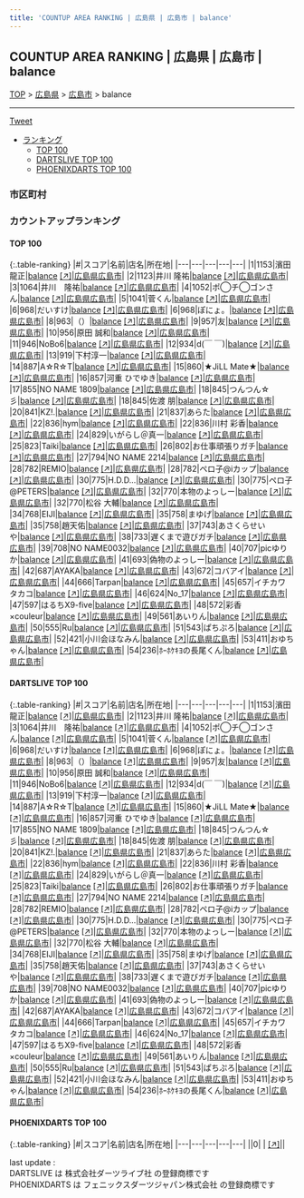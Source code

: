 ```yaml
---
title: 'COUNTUP AREA RANKING | 広島県 | 広島市 | balance'
---
```

## COUNTUP AREA RANKING | 広島県 | 広島市 | balance

[TOP](/darts/rank/) > [広島県](/darts/rank/広島県/) > [広島市](/darts/rank/広島県/広島市/) > balance

___

<a href="https://twitter.com/share?ref_src=twsrc%5Etfw" data-text="COUNTUP AREA RANKING | 広島県広島市balance" class="twitter-share-button" data-hashtags="DARTSLIVE,PHOENIXDARTS,darts,ダーツ" data-show-count="false">Tweet</a>

* [ランキング](#カウントアップランキング)
    * [TOP 100](#top-100)
    * [DARTSLIVE TOP 100](#dartslive-top-100)
    * [PHOENIXDARTS TOP 100](#phoenixdarts-top-100)

### 市区町村

<ul>

</ul>

### カウントアップランキング

#### TOP 100



{:.table-ranking}
|#|スコア|名前|店名|所在地|
|---|---|---|---|---|
|1|1153|<span class="rank-name-dl">濱田　龍正</span>|<a href="/darts/rank/shops/482cb3693d3b69a125d56fb0e5c39bac.html">balance</a> <a href="https://search.dartslive.com/jp/shop/482cb3693d3b69a125d56fb0e5c39bac">[↗]</a>|<a href="/darts/rank/広島県/広島市">広島県広島市</a>|
|2|1123|<span class="rank-name-dl">井川 隆祐</span>|<a href="/darts/rank/shops/482cb3693d3b69a125d56fb0e5c39bac.html">balance</a> <a href="https://search.dartslive.com/jp/shop/482cb3693d3b69a125d56fb0e5c39bac">[↗]</a>|<a href="/darts/rank/広島県/広島市">広島県広島市</a>|
|3|1064|<span class="rank-name-dl">井川　隆祐</span>|<a href="/darts/rank/shops/482cb3693d3b69a125d56fb0e5c39bac.html">balance</a> <a href="https://search.dartslive.com/jp/shop/482cb3693d3b69a125d56fb0e5c39bac">[↗]</a>|<a href="/darts/rank/広島県/広島市">広島県広島市</a>|
|4|1052|<span class="rank-name-dl">ポ◯チ◯ゴンさん</span>|<a href="/darts/rank/shops/482cb3693d3b69a125d56fb0e5c39bac.html">balance</a> <a href="https://search.dartslive.com/jp/shop/482cb3693d3b69a125d56fb0e5c39bac">[↗]</a>|<a href="/darts/rank/広島県/広島市">広島県広島市</a>|
|5|1041|<span class="rank-name-dl">菅くん</span>|<a href="/darts/rank/shops/482cb3693d3b69a125d56fb0e5c39bac.html">balance</a> <a href="https://search.dartslive.com/jp/shop/482cb3693d3b69a125d56fb0e5c39bac">[↗]</a>|<a href="/darts/rank/広島県/広島市">広島県広島市</a>|
|6|968|<span class="rank-name-dl">だいすけ</span>|<a href="/darts/rank/shops/482cb3693d3b69a125d56fb0e5c39bac.html">balance</a> <a href="https://search.dartslive.com/jp/shop/482cb3693d3b69a125d56fb0e5c39bac">[↗]</a>|<a href="/darts/rank/広島県/広島市">広島県広島市</a>|
|6|968|<span class="rank-name-dl">ぽにょ。</span>|<a href="/darts/rank/shops/482cb3693d3b69a125d56fb0e5c39bac.html">balance</a> <a href="https://search.dartslive.com/jp/shop/482cb3693d3b69a125d56fb0e5c39bac">[↗]</a>|<a href="/darts/rank/広島県/広島市">広島県広島市</a>|
|8|963|<span class="rank-name-dl">（）</span>|<a href="/darts/rank/shops/482cb3693d3b69a125d56fb0e5c39bac.html">balance</a> <a href="https://search.dartslive.com/jp/shop/482cb3693d3b69a125d56fb0e5c39bac">[↗]</a>|<a href="/darts/rank/広島県/広島市">広島県広島市</a>|
|9|957|<span class="rank-name-dl">友</span>|<a href="/darts/rank/shops/482cb3693d3b69a125d56fb0e5c39bac.html">balance</a> <a href="https://search.dartslive.com/jp/shop/482cb3693d3b69a125d56fb0e5c39bac">[↗]</a>|<a href="/darts/rank/広島県/広島市">広島県広島市</a>|
|10|956|<span class="rank-name-dl">原田 誠和</span>|<a href="/darts/rank/shops/482cb3693d3b69a125d56fb0e5c39bac.html">balance</a> <a href="https://search.dartslive.com/jp/shop/482cb3693d3b69a125d56fb0e5c39bac">[↗]</a>|<a href="/darts/rank/広島県/広島市">広島県広島市</a>|
|11|946|<span class="rank-name-dl">NoBo6</span>|<a href="/darts/rank/shops/482cb3693d3b69a125d56fb0e5c39bac.html">balance</a> <a href="https://search.dartslive.com/jp/shop/482cb3693d3b69a125d56fb0e5c39bac">[↗]</a>|<a href="/darts/rank/広島県/広島市">広島県広島市</a>|
|12|934|<span class="rank-name-dl">d(￣ ￣)</span>|<a href="/darts/rank/shops/482cb3693d3b69a125d56fb0e5c39bac.html">balance</a> <a href="https://search.dartslive.com/jp/shop/482cb3693d3b69a125d56fb0e5c39bac">[↗]</a>|<a href="/darts/rank/広島県/広島市">広島県広島市</a>|
|13|919|<span class="rank-name-dl">下村淳一</span>|<a href="/darts/rank/shops/482cb3693d3b69a125d56fb0e5c39bac.html">balance</a> <a href="https://search.dartslive.com/jp/shop/482cb3693d3b69a125d56fb0e5c39bac">[↗]</a>|<a href="/darts/rank/広島県/広島市">広島県広島市</a>|
|14|887|<span class="rank-name-dl">A☆R☆T</span>|<a href="/darts/rank/shops/482cb3693d3b69a125d56fb0e5c39bac.html">balance</a> <a href="https://search.dartslive.com/jp/shop/482cb3693d3b69a125d56fb0e5c39bac">[↗]</a>|<a href="/darts/rank/広島県/広島市">広島県広島市</a>|
|15|860|<span class="rank-name-dl">★JiLL Mate★</span>|<a href="/darts/rank/shops/482cb3693d3b69a125d56fb0e5c39bac.html">balance</a> <a href="https://search.dartslive.com/jp/shop/482cb3693d3b69a125d56fb0e5c39bac">[↗]</a>|<a href="/darts/rank/広島県/広島市">広島県広島市</a>|
|16|857|<span class="rank-name-dl">河重 ひでゆき</span>|<a href="/darts/rank/shops/482cb3693d3b69a125d56fb0e5c39bac.html">balance</a> <a href="https://search.dartslive.com/jp/shop/482cb3693d3b69a125d56fb0e5c39bac">[↗]</a>|<a href="/darts/rank/広島県/広島市">広島県広島市</a>|
|17|855|<span class="rank-name-dl">NO NAME 1809</span>|<a href="/darts/rank/shops/482cb3693d3b69a125d56fb0e5c39bac.html">balance</a> <a href="https://search.dartslive.com/jp/shop/482cb3693d3b69a125d56fb0e5c39bac">[↗]</a>|<a href="/darts/rank/広島県/広島市">広島県広島市</a>|
|18|845|<span class="rank-name-dl">つんつん☆彡</span>|<a href="/darts/rank/shops/482cb3693d3b69a125d56fb0e5c39bac.html">balance</a> <a href="https://search.dartslive.com/jp/shop/482cb3693d3b69a125d56fb0e5c39bac">[↗]</a>|<a href="/darts/rank/広島県/広島市">広島県広島市</a>|
|18|845|<span class="rank-name-dl">佐渡 朋</span>|<a href="/darts/rank/shops/482cb3693d3b69a125d56fb0e5c39bac.html">balance</a> <a href="https://search.dartslive.com/jp/shop/482cb3693d3b69a125d56fb0e5c39bac">[↗]</a>|<a href="/darts/rank/広島県/広島市">広島県広島市</a>|
|20|841|<span class="rank-name-dl">KZ!.</span>|<a href="/darts/rank/shops/482cb3693d3b69a125d56fb0e5c39bac.html">balance</a> <a href="https://search.dartslive.com/jp/shop/482cb3693d3b69a125d56fb0e5c39bac">[↗]</a>|<a href="/darts/rank/広島県/広島市">広島県広島市</a>|
|21|837|<span class="rank-name-dl">あらた</span>|<a href="/darts/rank/shops/482cb3693d3b69a125d56fb0e5c39bac.html">balance</a> <a href="https://search.dartslive.com/jp/shop/482cb3693d3b69a125d56fb0e5c39bac">[↗]</a>|<a href="/darts/rank/広島県/広島市">広島県広島市</a>|
|22|836|<span class="rank-name-dl">hym</span>|<a href="/darts/rank/shops/482cb3693d3b69a125d56fb0e5c39bac.html">balance</a> <a href="https://search.dartslive.com/jp/shop/482cb3693d3b69a125d56fb0e5c39bac">[↗]</a>|<a href="/darts/rank/広島県/広島市">広島県広島市</a>|
|22|836|<span class="rank-name-dl">川村 彩香</span>|<a href="/darts/rank/shops/482cb3693d3b69a125d56fb0e5c39bac.html">balance</a> <a href="https://search.dartslive.com/jp/shop/482cb3693d3b69a125d56fb0e5c39bac">[↗]</a>|<a href="/darts/rank/広島県/広島市">広島県広島市</a>|
|24|829|<span class="rank-name-dl">いがらし＠真一</span>|<a href="/darts/rank/shops/482cb3693d3b69a125d56fb0e5c39bac.html">balance</a> <a href="https://search.dartslive.com/jp/shop/482cb3693d3b69a125d56fb0e5c39bac">[↗]</a>|<a href="/darts/rank/広島県/広島市">広島県広島市</a>|
|25|823|<span class="rank-name-dl">Taiki</span>|<a href="/darts/rank/shops/482cb3693d3b69a125d56fb0e5c39bac.html">balance</a> <a href="https://search.dartslive.com/jp/shop/482cb3693d3b69a125d56fb0e5c39bac">[↗]</a>|<a href="/darts/rank/広島県/広島市">広島県広島市</a>|
|26|802|<span class="rank-name-dl">お仕事頑張りガチ</span>|<a href="/darts/rank/shops/482cb3693d3b69a125d56fb0e5c39bac.html">balance</a> <a href="https://search.dartslive.com/jp/shop/482cb3693d3b69a125d56fb0e5c39bac">[↗]</a>|<a href="/darts/rank/広島県/広島市">広島県広島市</a>|
|27|794|<span class="rank-name-dl">NO NAME 2214</span>|<a href="/darts/rank/shops/482cb3693d3b69a125d56fb0e5c39bac.html">balance</a> <a href="https://search.dartslive.com/jp/shop/482cb3693d3b69a125d56fb0e5c39bac">[↗]</a>|<a href="/darts/rank/広島県/広島市">広島県広島市</a>|
|28|782|<span class="rank-name-dl">REMIO</span>|<a href="/darts/rank/shops/482cb3693d3b69a125d56fb0e5c39bac.html">balance</a> <a href="https://search.dartslive.com/jp/shop/482cb3693d3b69a125d56fb0e5c39bac">[↗]</a>|<a href="/darts/rank/広島県/広島市">広島県広島市</a>|
|28|782|<span class="rank-name-dl">ペロ子@iカップ</span>|<a href="/darts/rank/shops/482cb3693d3b69a125d56fb0e5c39bac.html">balance</a> <a href="https://search.dartslive.com/jp/shop/482cb3693d3b69a125d56fb0e5c39bac">[↗]</a>|<a href="/darts/rank/広島県/広島市">広島県広島市</a>|
|30|775|<span class="rank-name-dl">H.D.D...</span>|<a href="/darts/rank/shops/482cb3693d3b69a125d56fb0e5c39bac.html">balance</a> <a href="https://search.dartslive.com/jp/shop/482cb3693d3b69a125d56fb0e5c39bac">[↗]</a>|<a href="/darts/rank/広島県/広島市">広島県広島市</a>|
|30|775|<span class="rank-name-dl">ペロ子@PETERS</span>|<a href="/darts/rank/shops/482cb3693d3b69a125d56fb0e5c39bac.html">balance</a> <a href="https://search.dartslive.com/jp/shop/482cb3693d3b69a125d56fb0e5c39bac">[↗]</a>|<a href="/darts/rank/広島県/広島市">広島県広島市</a>|
|32|770|<span class="rank-name-dl">本物のよっしー</span>|<a href="/darts/rank/shops/482cb3693d3b69a125d56fb0e5c39bac.html">balance</a> <a href="https://search.dartslive.com/jp/shop/482cb3693d3b69a125d56fb0e5c39bac">[↗]</a>|<a href="/darts/rank/広島県/広島市">広島県広島市</a>|
|32|770|<span class="rank-name-dl">松谷 大輔</span>|<a href="/darts/rank/shops/482cb3693d3b69a125d56fb0e5c39bac.html">balance</a> <a href="https://search.dartslive.com/jp/shop/482cb3693d3b69a125d56fb0e5c39bac">[↗]</a>|<a href="/darts/rank/広島県/広島市">広島県広島市</a>|
|34|768|<span class="rank-name-dl">EIJI</span>|<a href="/darts/rank/shops/482cb3693d3b69a125d56fb0e5c39bac.html">balance</a> <a href="https://search.dartslive.com/jp/shop/482cb3693d3b69a125d56fb0e5c39bac">[↗]</a>|<a href="/darts/rank/広島県/広島市">広島県広島市</a>|
|35|758|<span class="rank-name-dl">まゆげ</span>|<a href="/darts/rank/shops/482cb3693d3b69a125d56fb0e5c39bac.html">balance</a> <a href="https://search.dartslive.com/jp/shop/482cb3693d3b69a125d56fb0e5c39bac">[↗]</a>|<a href="/darts/rank/広島県/広島市">広島県広島市</a>|
|35|758|<span class="rank-name-dl">趙天佑</span>|<a href="/darts/rank/shops/482cb3693d3b69a125d56fb0e5c39bac.html">balance</a> <a href="https://search.dartslive.com/jp/shop/482cb3693d3b69a125d56fb0e5c39bac">[↗]</a>|<a href="/darts/rank/広島県/広島市">広島県広島市</a>|
|37|743|<span class="rank-name-dl">あさくらせいや</span>|<a href="/darts/rank/shops/482cb3693d3b69a125d56fb0e5c39bac.html">balance</a> <a href="https://search.dartslive.com/jp/shop/482cb3693d3b69a125d56fb0e5c39bac">[↗]</a>|<a href="/darts/rank/広島県/広島市">広島県広島市</a>|
|38|733|<span class="rank-name-dl">遅くまで遊びガチ</span>|<a href="/darts/rank/shops/482cb3693d3b69a125d56fb0e5c39bac.html">balance</a> <a href="https://search.dartslive.com/jp/shop/482cb3693d3b69a125d56fb0e5c39bac">[↗]</a>|<a href="/darts/rank/広島県/広島市">広島県広島市</a>|
|39|708|<span class="rank-name-dl">NO NAME0032</span>|<a href="/darts/rank/shops/482cb3693d3b69a125d56fb0e5c39bac.html">balance</a> <a href="https://search.dartslive.com/jp/shop/482cb3693d3b69a125d56fb0e5c39bac">[↗]</a>|<a href="/darts/rank/広島県/広島市">広島県広島市</a>|
|40|707|<span class="rank-name-dl">picゆりか</span>|<a href="/darts/rank/shops/482cb3693d3b69a125d56fb0e5c39bac.html">balance</a> <a href="https://search.dartslive.com/jp/shop/482cb3693d3b69a125d56fb0e5c39bac">[↗]</a>|<a href="/darts/rank/広島県/広島市">広島県広島市</a>|
|41|693|<span class="rank-name-dl">偽物のよっしー</span>|<a href="/darts/rank/shops/482cb3693d3b69a125d56fb0e5c39bac.html">balance</a> <a href="https://search.dartslive.com/jp/shop/482cb3693d3b69a125d56fb0e5c39bac">[↗]</a>|<a href="/darts/rank/広島県/広島市">広島県広島市</a>|
|42|687|<span class="rank-name-dl">AYAKA</span>|<a href="/darts/rank/shops/482cb3693d3b69a125d56fb0e5c39bac.html">balance</a> <a href="https://search.dartslive.com/jp/shop/482cb3693d3b69a125d56fb0e5c39bac">[↗]</a>|<a href="/darts/rank/広島県/広島市">広島県広島市</a>|
|43|672|<span class="rank-name-dl">コバアイ</span>|<a href="/darts/rank/shops/482cb3693d3b69a125d56fb0e5c39bac.html">balance</a> <a href="https://search.dartslive.com/jp/shop/482cb3693d3b69a125d56fb0e5c39bac">[↗]</a>|<a href="/darts/rank/広島県/広島市">広島県広島市</a>|
|44|666|<span class="rank-name-dl">Tarpan</span>|<a href="/darts/rank/shops/482cb3693d3b69a125d56fb0e5c39bac.html">balance</a> <a href="https://search.dartslive.com/jp/shop/482cb3693d3b69a125d56fb0e5c39bac">[↗]</a>|<a href="/darts/rank/広島県/広島市">広島県広島市</a>|
|45|657|<span class="rank-name-dl">イチカワ　タカコ</span>|<a href="/darts/rank/shops/482cb3693d3b69a125d56fb0e5c39bac.html">balance</a> <a href="https://search.dartslive.com/jp/shop/482cb3693d3b69a125d56fb0e5c39bac">[↗]</a>|<a href="/darts/rank/広島県/広島市">広島県広島市</a>|
|46|624|<span class="rank-name-dl">No_17</span>|<a href="/darts/rank/shops/482cb3693d3b69a125d56fb0e5c39bac.html">balance</a> <a href="https://search.dartslive.com/jp/shop/482cb3693d3b69a125d56fb0e5c39bac">[↗]</a>|<a href="/darts/rank/広島県/広島市">広島県広島市</a>|
|47|597|<span class="rank-name-dl">はるちX9-five</span>|<a href="/darts/rank/shops/482cb3693d3b69a125d56fb0e5c39bac.html">balance</a> <a href="https://search.dartslive.com/jp/shop/482cb3693d3b69a125d56fb0e5c39bac">[↗]</a>|<a href="/darts/rank/広島県/広島市">広島県広島市</a>|
|48|572|<span class="rank-name-dl">彩香×couleur</span>|<a href="/darts/rank/shops/482cb3693d3b69a125d56fb0e5c39bac.html">balance</a> <a href="https://search.dartslive.com/jp/shop/482cb3693d3b69a125d56fb0e5c39bac">[↗]</a>|<a href="/darts/rank/広島県/広島市">広島県広島市</a>|
|49|561|<span class="rank-name-dl">あいりん</span>|<a href="/darts/rank/shops/482cb3693d3b69a125d56fb0e5c39bac.html">balance</a> <a href="https://search.dartslive.com/jp/shop/482cb3693d3b69a125d56fb0e5c39bac">[↗]</a>|<a href="/darts/rank/広島県/広島市">広島県広島市</a>|
|50|555|<span class="rank-name-dl">Ru</span>|<a href="/darts/rank/shops/482cb3693d3b69a125d56fb0e5c39bac.html">balance</a> <a href="https://search.dartslive.com/jp/shop/482cb3693d3b69a125d56fb0e5c39bac">[↗]</a>|<a href="/darts/rank/広島県/広島市">広島県広島市</a>|
|51|543|<span class="rank-name-dl">ぱちぷろ</span>|<a href="/darts/rank/shops/482cb3693d3b69a125d56fb0e5c39bac.html">balance</a> <a href="https://search.dartslive.com/jp/shop/482cb3693d3b69a125d56fb0e5c39bac">[↗]</a>|<a href="/darts/rank/広島県/広島市">広島県広島市</a>|
|52|421|<span class="rank-name-dl">小川会ほなみん</span>|<a href="/darts/rank/shops/482cb3693d3b69a125d56fb0e5c39bac.html">balance</a> <a href="https://search.dartslive.com/jp/shop/482cb3693d3b69a125d56fb0e5c39bac">[↗]</a>|<a href="/darts/rank/広島県/広島市">広島県広島市</a>|
|53|411|<span class="rank-name-dl">おゆちゃん</span>|<a href="/darts/rank/shops/482cb3693d3b69a125d56fb0e5c39bac.html">balance</a> <a href="https://search.dartslive.com/jp/shop/482cb3693d3b69a125d56fb0e5c39bac">[↗]</a>|<a href="/darts/rank/広島県/広島市">広島県広島市</a>|
|54|236|<span class="rank-name-dl">ﾎｰﾎｹｷﾖの長尾くん</span>|<a href="/darts/rank/shops/482cb3693d3b69a125d56fb0e5c39bac.html">balance</a> <a href="https://search.dartslive.com/jp/shop/482cb3693d3b69a125d56fb0e5c39bac">[↗]</a>|<a href="/darts/rank/広島県/広島市">広島県広島市</a>|


#### DARTSLIVE TOP 100



{:.table-ranking}
|#|スコア|名前|店名|所在地|
|---|---|---|---|---|
|1|1153|<span class="rank-name-dl">濱田　龍正</span>|<a href="/darts/rank/shops/482cb3693d3b69a125d56fb0e5c39bac.html">balance</a> <a href="https://search.dartslive.com/jp/shop/482cb3693d3b69a125d56fb0e5c39bac">[↗]</a>|<a href="/darts/rank/広島県/広島市">広島県広島市</a>|
|2|1123|<span class="rank-name-dl">井川 隆祐</span>|<a href="/darts/rank/shops/482cb3693d3b69a125d56fb0e5c39bac.html">balance</a> <a href="https://search.dartslive.com/jp/shop/482cb3693d3b69a125d56fb0e5c39bac">[↗]</a>|<a href="/darts/rank/広島県/広島市">広島県広島市</a>|
|3|1064|<span class="rank-name-dl">井川　隆祐</span>|<a href="/darts/rank/shops/482cb3693d3b69a125d56fb0e5c39bac.html">balance</a> <a href="https://search.dartslive.com/jp/shop/482cb3693d3b69a125d56fb0e5c39bac">[↗]</a>|<a href="/darts/rank/広島県/広島市">広島県広島市</a>|
|4|1052|<span class="rank-name-dl">ポ◯チ◯ゴンさん</span>|<a href="/darts/rank/shops/482cb3693d3b69a125d56fb0e5c39bac.html">balance</a> <a href="https://search.dartslive.com/jp/shop/482cb3693d3b69a125d56fb0e5c39bac">[↗]</a>|<a href="/darts/rank/広島県/広島市">広島県広島市</a>|
|5|1041|<span class="rank-name-dl">菅くん</span>|<a href="/darts/rank/shops/482cb3693d3b69a125d56fb0e5c39bac.html">balance</a> <a href="https://search.dartslive.com/jp/shop/482cb3693d3b69a125d56fb0e5c39bac">[↗]</a>|<a href="/darts/rank/広島県/広島市">広島県広島市</a>|
|6|968|<span class="rank-name-dl">だいすけ</span>|<a href="/darts/rank/shops/482cb3693d3b69a125d56fb0e5c39bac.html">balance</a> <a href="https://search.dartslive.com/jp/shop/482cb3693d3b69a125d56fb0e5c39bac">[↗]</a>|<a href="/darts/rank/広島県/広島市">広島県広島市</a>|
|6|968|<span class="rank-name-dl">ぽにょ。</span>|<a href="/darts/rank/shops/482cb3693d3b69a125d56fb0e5c39bac.html">balance</a> <a href="https://search.dartslive.com/jp/shop/482cb3693d3b69a125d56fb0e5c39bac">[↗]</a>|<a href="/darts/rank/広島県/広島市">広島県広島市</a>|
|8|963|<span class="rank-name-dl">（）</span>|<a href="/darts/rank/shops/482cb3693d3b69a125d56fb0e5c39bac.html">balance</a> <a href="https://search.dartslive.com/jp/shop/482cb3693d3b69a125d56fb0e5c39bac">[↗]</a>|<a href="/darts/rank/広島県/広島市">広島県広島市</a>|
|9|957|<span class="rank-name-dl">友</span>|<a href="/darts/rank/shops/482cb3693d3b69a125d56fb0e5c39bac.html">balance</a> <a href="https://search.dartslive.com/jp/shop/482cb3693d3b69a125d56fb0e5c39bac">[↗]</a>|<a href="/darts/rank/広島県/広島市">広島県広島市</a>|
|10|956|<span class="rank-name-dl">原田 誠和</span>|<a href="/darts/rank/shops/482cb3693d3b69a125d56fb0e5c39bac.html">balance</a> <a href="https://search.dartslive.com/jp/shop/482cb3693d3b69a125d56fb0e5c39bac">[↗]</a>|<a href="/darts/rank/広島県/広島市">広島県広島市</a>|
|11|946|<span class="rank-name-dl">NoBo6</span>|<a href="/darts/rank/shops/482cb3693d3b69a125d56fb0e5c39bac.html">balance</a> <a href="https://search.dartslive.com/jp/shop/482cb3693d3b69a125d56fb0e5c39bac">[↗]</a>|<a href="/darts/rank/広島県/広島市">広島県広島市</a>|
|12|934|<span class="rank-name-dl">d(￣ ￣)</span>|<a href="/darts/rank/shops/482cb3693d3b69a125d56fb0e5c39bac.html">balance</a> <a href="https://search.dartslive.com/jp/shop/482cb3693d3b69a125d56fb0e5c39bac">[↗]</a>|<a href="/darts/rank/広島県/広島市">広島県広島市</a>|
|13|919|<span class="rank-name-dl">下村淳一</span>|<a href="/darts/rank/shops/482cb3693d3b69a125d56fb0e5c39bac.html">balance</a> <a href="https://search.dartslive.com/jp/shop/482cb3693d3b69a125d56fb0e5c39bac">[↗]</a>|<a href="/darts/rank/広島県/広島市">広島県広島市</a>|
|14|887|<span class="rank-name-dl">A☆R☆T</span>|<a href="/darts/rank/shops/482cb3693d3b69a125d56fb0e5c39bac.html">balance</a> <a href="https://search.dartslive.com/jp/shop/482cb3693d3b69a125d56fb0e5c39bac">[↗]</a>|<a href="/darts/rank/広島県/広島市">広島県広島市</a>|
|15|860|<span class="rank-name-dl">★JiLL Mate★</span>|<a href="/darts/rank/shops/482cb3693d3b69a125d56fb0e5c39bac.html">balance</a> <a href="https://search.dartslive.com/jp/shop/482cb3693d3b69a125d56fb0e5c39bac">[↗]</a>|<a href="/darts/rank/広島県/広島市">広島県広島市</a>|
|16|857|<span class="rank-name-dl">河重 ひでゆき</span>|<a href="/darts/rank/shops/482cb3693d3b69a125d56fb0e5c39bac.html">balance</a> <a href="https://search.dartslive.com/jp/shop/482cb3693d3b69a125d56fb0e5c39bac">[↗]</a>|<a href="/darts/rank/広島県/広島市">広島県広島市</a>|
|17|855|<span class="rank-name-dl">NO NAME 1809</span>|<a href="/darts/rank/shops/482cb3693d3b69a125d56fb0e5c39bac.html">balance</a> <a href="https://search.dartslive.com/jp/shop/482cb3693d3b69a125d56fb0e5c39bac">[↗]</a>|<a href="/darts/rank/広島県/広島市">広島県広島市</a>|
|18|845|<span class="rank-name-dl">つんつん☆彡</span>|<a href="/darts/rank/shops/482cb3693d3b69a125d56fb0e5c39bac.html">balance</a> <a href="https://search.dartslive.com/jp/shop/482cb3693d3b69a125d56fb0e5c39bac">[↗]</a>|<a href="/darts/rank/広島県/広島市">広島県広島市</a>|
|18|845|<span class="rank-name-dl">佐渡 朋</span>|<a href="/darts/rank/shops/482cb3693d3b69a125d56fb0e5c39bac.html">balance</a> <a href="https://search.dartslive.com/jp/shop/482cb3693d3b69a125d56fb0e5c39bac">[↗]</a>|<a href="/darts/rank/広島県/広島市">広島県広島市</a>|
|20|841|<span class="rank-name-dl">KZ!.</span>|<a href="/darts/rank/shops/482cb3693d3b69a125d56fb0e5c39bac.html">balance</a> <a href="https://search.dartslive.com/jp/shop/482cb3693d3b69a125d56fb0e5c39bac">[↗]</a>|<a href="/darts/rank/広島県/広島市">広島県広島市</a>|
|21|837|<span class="rank-name-dl">あらた</span>|<a href="/darts/rank/shops/482cb3693d3b69a125d56fb0e5c39bac.html">balance</a> <a href="https://search.dartslive.com/jp/shop/482cb3693d3b69a125d56fb0e5c39bac">[↗]</a>|<a href="/darts/rank/広島県/広島市">広島県広島市</a>|
|22|836|<span class="rank-name-dl">hym</span>|<a href="/darts/rank/shops/482cb3693d3b69a125d56fb0e5c39bac.html">balance</a> <a href="https://search.dartslive.com/jp/shop/482cb3693d3b69a125d56fb0e5c39bac">[↗]</a>|<a href="/darts/rank/広島県/広島市">広島県広島市</a>|
|22|836|<span class="rank-name-dl">川村 彩香</span>|<a href="/darts/rank/shops/482cb3693d3b69a125d56fb0e5c39bac.html">balance</a> <a href="https://search.dartslive.com/jp/shop/482cb3693d3b69a125d56fb0e5c39bac">[↗]</a>|<a href="/darts/rank/広島県/広島市">広島県広島市</a>|
|24|829|<span class="rank-name-dl">いがらし＠真一</span>|<a href="/darts/rank/shops/482cb3693d3b69a125d56fb0e5c39bac.html">balance</a> <a href="https://search.dartslive.com/jp/shop/482cb3693d3b69a125d56fb0e5c39bac">[↗]</a>|<a href="/darts/rank/広島県/広島市">広島県広島市</a>|
|25|823|<span class="rank-name-dl">Taiki</span>|<a href="/darts/rank/shops/482cb3693d3b69a125d56fb0e5c39bac.html">balance</a> <a href="https://search.dartslive.com/jp/shop/482cb3693d3b69a125d56fb0e5c39bac">[↗]</a>|<a href="/darts/rank/広島県/広島市">広島県広島市</a>|
|26|802|<span class="rank-name-dl">お仕事頑張りガチ</span>|<a href="/darts/rank/shops/482cb3693d3b69a125d56fb0e5c39bac.html">balance</a> <a href="https://search.dartslive.com/jp/shop/482cb3693d3b69a125d56fb0e5c39bac">[↗]</a>|<a href="/darts/rank/広島県/広島市">広島県広島市</a>|
|27|794|<span class="rank-name-dl">NO NAME 2214</span>|<a href="/darts/rank/shops/482cb3693d3b69a125d56fb0e5c39bac.html">balance</a> <a href="https://search.dartslive.com/jp/shop/482cb3693d3b69a125d56fb0e5c39bac">[↗]</a>|<a href="/darts/rank/広島県/広島市">広島県広島市</a>|
|28|782|<span class="rank-name-dl">REMIO</span>|<a href="/darts/rank/shops/482cb3693d3b69a125d56fb0e5c39bac.html">balance</a> <a href="https://search.dartslive.com/jp/shop/482cb3693d3b69a125d56fb0e5c39bac">[↗]</a>|<a href="/darts/rank/広島県/広島市">広島県広島市</a>|
|28|782|<span class="rank-name-dl">ペロ子@iカップ</span>|<a href="/darts/rank/shops/482cb3693d3b69a125d56fb0e5c39bac.html">balance</a> <a href="https://search.dartslive.com/jp/shop/482cb3693d3b69a125d56fb0e5c39bac">[↗]</a>|<a href="/darts/rank/広島県/広島市">広島県広島市</a>|
|30|775|<span class="rank-name-dl">H.D.D...</span>|<a href="/darts/rank/shops/482cb3693d3b69a125d56fb0e5c39bac.html">balance</a> <a href="https://search.dartslive.com/jp/shop/482cb3693d3b69a125d56fb0e5c39bac">[↗]</a>|<a href="/darts/rank/広島県/広島市">広島県広島市</a>|
|30|775|<span class="rank-name-dl">ペロ子@PETERS</span>|<a href="/darts/rank/shops/482cb3693d3b69a125d56fb0e5c39bac.html">balance</a> <a href="https://search.dartslive.com/jp/shop/482cb3693d3b69a125d56fb0e5c39bac">[↗]</a>|<a href="/darts/rank/広島県/広島市">広島県広島市</a>|
|32|770|<span class="rank-name-dl">本物のよっしー</span>|<a href="/darts/rank/shops/482cb3693d3b69a125d56fb0e5c39bac.html">balance</a> <a href="https://search.dartslive.com/jp/shop/482cb3693d3b69a125d56fb0e5c39bac">[↗]</a>|<a href="/darts/rank/広島県/広島市">広島県広島市</a>|
|32|770|<span class="rank-name-dl">松谷 大輔</span>|<a href="/darts/rank/shops/482cb3693d3b69a125d56fb0e5c39bac.html">balance</a> <a href="https://search.dartslive.com/jp/shop/482cb3693d3b69a125d56fb0e5c39bac">[↗]</a>|<a href="/darts/rank/広島県/広島市">広島県広島市</a>|
|34|768|<span class="rank-name-dl">EIJI</span>|<a href="/darts/rank/shops/482cb3693d3b69a125d56fb0e5c39bac.html">balance</a> <a href="https://search.dartslive.com/jp/shop/482cb3693d3b69a125d56fb0e5c39bac">[↗]</a>|<a href="/darts/rank/広島県/広島市">広島県広島市</a>|
|35|758|<span class="rank-name-dl">まゆげ</span>|<a href="/darts/rank/shops/482cb3693d3b69a125d56fb0e5c39bac.html">balance</a> <a href="https://search.dartslive.com/jp/shop/482cb3693d3b69a125d56fb0e5c39bac">[↗]</a>|<a href="/darts/rank/広島県/広島市">広島県広島市</a>|
|35|758|<span class="rank-name-dl">趙天佑</span>|<a href="/darts/rank/shops/482cb3693d3b69a125d56fb0e5c39bac.html">balance</a> <a href="https://search.dartslive.com/jp/shop/482cb3693d3b69a125d56fb0e5c39bac">[↗]</a>|<a href="/darts/rank/広島県/広島市">広島県広島市</a>|
|37|743|<span class="rank-name-dl">あさくらせいや</span>|<a href="/darts/rank/shops/482cb3693d3b69a125d56fb0e5c39bac.html">balance</a> <a href="https://search.dartslive.com/jp/shop/482cb3693d3b69a125d56fb0e5c39bac">[↗]</a>|<a href="/darts/rank/広島県/広島市">広島県広島市</a>|
|38|733|<span class="rank-name-dl">遅くまで遊びガチ</span>|<a href="/darts/rank/shops/482cb3693d3b69a125d56fb0e5c39bac.html">balance</a> <a href="https://search.dartslive.com/jp/shop/482cb3693d3b69a125d56fb0e5c39bac">[↗]</a>|<a href="/darts/rank/広島県/広島市">広島県広島市</a>|
|39|708|<span class="rank-name-dl">NO NAME0032</span>|<a href="/darts/rank/shops/482cb3693d3b69a125d56fb0e5c39bac.html">balance</a> <a href="https://search.dartslive.com/jp/shop/482cb3693d3b69a125d56fb0e5c39bac">[↗]</a>|<a href="/darts/rank/広島県/広島市">広島県広島市</a>|
|40|707|<span class="rank-name-dl">picゆりか</span>|<a href="/darts/rank/shops/482cb3693d3b69a125d56fb0e5c39bac.html">balance</a> <a href="https://search.dartslive.com/jp/shop/482cb3693d3b69a125d56fb0e5c39bac">[↗]</a>|<a href="/darts/rank/広島県/広島市">広島県広島市</a>|
|41|693|<span class="rank-name-dl">偽物のよっしー</span>|<a href="/darts/rank/shops/482cb3693d3b69a125d56fb0e5c39bac.html">balance</a> <a href="https://search.dartslive.com/jp/shop/482cb3693d3b69a125d56fb0e5c39bac">[↗]</a>|<a href="/darts/rank/広島県/広島市">広島県広島市</a>|
|42|687|<span class="rank-name-dl">AYAKA</span>|<a href="/darts/rank/shops/482cb3693d3b69a125d56fb0e5c39bac.html">balance</a> <a href="https://search.dartslive.com/jp/shop/482cb3693d3b69a125d56fb0e5c39bac">[↗]</a>|<a href="/darts/rank/広島県/広島市">広島県広島市</a>|
|43|672|<span class="rank-name-dl">コバアイ</span>|<a href="/darts/rank/shops/482cb3693d3b69a125d56fb0e5c39bac.html">balance</a> <a href="https://search.dartslive.com/jp/shop/482cb3693d3b69a125d56fb0e5c39bac">[↗]</a>|<a href="/darts/rank/広島県/広島市">広島県広島市</a>|
|44|666|<span class="rank-name-dl">Tarpan</span>|<a href="/darts/rank/shops/482cb3693d3b69a125d56fb0e5c39bac.html">balance</a> <a href="https://search.dartslive.com/jp/shop/482cb3693d3b69a125d56fb0e5c39bac">[↗]</a>|<a href="/darts/rank/広島県/広島市">広島県広島市</a>|
|45|657|<span class="rank-name-dl">イチカワ　タカコ</span>|<a href="/darts/rank/shops/482cb3693d3b69a125d56fb0e5c39bac.html">balance</a> <a href="https://search.dartslive.com/jp/shop/482cb3693d3b69a125d56fb0e5c39bac">[↗]</a>|<a href="/darts/rank/広島県/広島市">広島県広島市</a>|
|46|624|<span class="rank-name-dl">No_17</span>|<a href="/darts/rank/shops/482cb3693d3b69a125d56fb0e5c39bac.html">balance</a> <a href="https://search.dartslive.com/jp/shop/482cb3693d3b69a125d56fb0e5c39bac">[↗]</a>|<a href="/darts/rank/広島県/広島市">広島県広島市</a>|
|47|597|<span class="rank-name-dl">はるちX9-five</span>|<a href="/darts/rank/shops/482cb3693d3b69a125d56fb0e5c39bac.html">balance</a> <a href="https://search.dartslive.com/jp/shop/482cb3693d3b69a125d56fb0e5c39bac">[↗]</a>|<a href="/darts/rank/広島県/広島市">広島県広島市</a>|
|48|572|<span class="rank-name-dl">彩香×couleur</span>|<a href="/darts/rank/shops/482cb3693d3b69a125d56fb0e5c39bac.html">balance</a> <a href="https://search.dartslive.com/jp/shop/482cb3693d3b69a125d56fb0e5c39bac">[↗]</a>|<a href="/darts/rank/広島県/広島市">広島県広島市</a>|
|49|561|<span class="rank-name-dl">あいりん</span>|<a href="/darts/rank/shops/482cb3693d3b69a125d56fb0e5c39bac.html">balance</a> <a href="https://search.dartslive.com/jp/shop/482cb3693d3b69a125d56fb0e5c39bac">[↗]</a>|<a href="/darts/rank/広島県/広島市">広島県広島市</a>|
|50|555|<span class="rank-name-dl">Ru</span>|<a href="/darts/rank/shops/482cb3693d3b69a125d56fb0e5c39bac.html">balance</a> <a href="https://search.dartslive.com/jp/shop/482cb3693d3b69a125d56fb0e5c39bac">[↗]</a>|<a href="/darts/rank/広島県/広島市">広島県広島市</a>|
|51|543|<span class="rank-name-dl">ぱちぷろ</span>|<a href="/darts/rank/shops/482cb3693d3b69a125d56fb0e5c39bac.html">balance</a> <a href="https://search.dartslive.com/jp/shop/482cb3693d3b69a125d56fb0e5c39bac">[↗]</a>|<a href="/darts/rank/広島県/広島市">広島県広島市</a>|
|52|421|<span class="rank-name-dl">小川会ほなみん</span>|<a href="/darts/rank/shops/482cb3693d3b69a125d56fb0e5c39bac.html">balance</a> <a href="https://search.dartslive.com/jp/shop/482cb3693d3b69a125d56fb0e5c39bac">[↗]</a>|<a href="/darts/rank/広島県/広島市">広島県広島市</a>|
|53|411|<span class="rank-name-dl">おゆちゃん</span>|<a href="/darts/rank/shops/482cb3693d3b69a125d56fb0e5c39bac.html">balance</a> <a href="https://search.dartslive.com/jp/shop/482cb3693d3b69a125d56fb0e5c39bac">[↗]</a>|<a href="/darts/rank/広島県/広島市">広島県広島市</a>|
|54|236|<span class="rank-name-dl">ﾎｰﾎｹｷﾖの長尾くん</span>|<a href="/darts/rank/shops/482cb3693d3b69a125d56fb0e5c39bac.html">balance</a> <a href="https://search.dartslive.com/jp/shop/482cb3693d3b69a125d56fb0e5c39bac">[↗]</a>|<a href="/darts/rank/広島県/広島市">広島県広島市</a>|


#### PHOENIXDARTS TOP 100



{:.table-ranking}
|#|スコア|名前|店名|所在地|
|---|---|---|---|---|
||0|<span class="rank-name-dl"> </span>|<a href="/darts/rank/shops/.html"></a> <a href="">[↗]</a>|<a href="/darts/rank//"></a>|


<div class="footer border-top border-gray-light mt-5 pt-3 text-right text-gray">
    last update : <span style="font-weight: italic" id="foot_last_modified"></span><br />
    DARTSLIVE は 株式会社ダーツライブ社 の登録商標です<br />
    PHOENIXDARTS は フェニックスダーツジャパン株式会社 の登録商標です<br />
</div>

<script src="https://cdnjs.cloudflare.com/ajax/libs/jquery.tablesorter/2.31.3/js/jquery.tablesorter.min.js" integrity="sha512-qzgd5cYSZcosqpzpn7zF2ZId8f/8CHmFKZ8j7mU4OUXTNRd5g+ZHBPsgKEwoqxCtdQvExE5LprwwPAgoicguNg==" crossorigin="anonymous" referrerpolicy="no-referrer"></script>
<link rel="stylesheet" href="https://cdnjs.cloudflare.com/ajax/libs/jquery.tablesorter/2.31.3/css/theme.default.min.css" integrity="sha512-wghhOJkjQX0Lh3NSWvNKeZ0ZpNn+SPVXX1Qyc9OCaogADktxrBiBdKGDoqVUOyhStvMBmJQ8ZdMHiR3wuEq8+w==" crossorigin="anonymous" referrerpolicy="no-referrer" />
<script>
$(function() {
    $(".table-ranking").tablesorter({sortList:[[0, 0]]});
    $("#foot_last_modified").text(formatDate(new Date(document.lastModified), 'yyyy-MM-dd HH:mm:ss'));
});
</script>

<script async src="https://platform.twitter.com/widgets.js" charset="utf-8"></script>